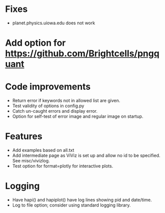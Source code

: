 # Fixes
* planet.physics.uiowa.edu does not work

# Add option for https://github.com/Brightcells/pngquant

# Code improvements
* Return error if keywords not in allowed list are given.
* Test validity of options in config.py
* Catch un-caught errors and display error.
* Option for self-test of error image and regular image on startup.

# Features
* Add examples based on all.txt
* Add intermediate page as ViViz is set up and allow no id to be specified. See misc/vivizlog.
* Test option for format=plotly for interactive plots.

# Logging
* Have hapi() and hapiplot() have log lines showing pid and date/time.
* Log to file option; consider using standard logging library.
